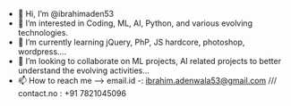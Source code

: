 - 👋 Hi, I’m @ibrahimaden53
- 👀 I’m interested in Coding, ML, AI, Python, and various evolving technologies.
- 🌱 I’m currently learning jQuery, PhP, JS hardcore, photoshop, wordpress....
- 💞 I’m looking to collaborate on ML projects, AI related projects to better understand the evolving activities...
- 📫 How to reach me --> email.id -: ibrahim.adenwala53@gmail.com /// contact.no : +91 7821045096

<!---
ibrahimaden53/ibrahimaden53 is a ✨ special ✨ repository because its `README.md` (this file) appears on your GitHub profile.
You can click the Preview link to take a look at your changes.
--->
